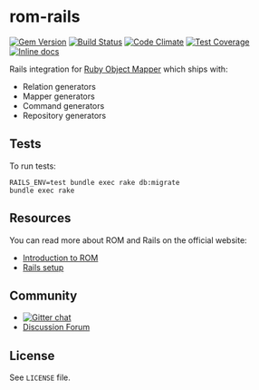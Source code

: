 [gem]: https://rubygems.org/gems/rom-rails
[travis]: https://travis-ci.org/rom-rb/rom-rails
[codeclimate]: https://codeclimate.com/github/rom-rb/rom-rails
[coveralls]: https://coveralls.io/r/rom-rb/rom-rails
[inchpages]: http://inch-ci.org/github/rom-rb/rom-rails

# rom-rails

[![Gem Version](https://badge.fury.io/rb/rom-rails.svg)][gem]
[![Build Status](https://travis-ci.org/rom-rb/rom-rails.svg?branch=master)][travis]
[![Code Climate](https://codeclimate.com/github/rom-rb/rom-rails/badges/gpa.svg)][codeclimate]
[![Test Coverage](https://codeclimate.com/github/rom-rb/rom-rails/badges/coverage.svg)][codeclimate]
[![Inline docs](http://inch-ci.org/github/rom-rb/rom-rails.svg?branch=master)][inchpages]

Rails integration for [Ruby Object Mapper](https://github.com/rom-rb/rom) which
ships with:

* Relation generators
* Mapper generators
* Command generators
* Repository generators

## Tests

To run tests:

    RAILS_ENV=test bundle exec rake db:migrate
    bundle exec rake

## Resources

You can read more about ROM and Rails on the official website:

* [Introduction to ROM](http://rom-rb.org/learn/)
* [Rails setup](http://rom-rb.org/learn/rails/2.2/)


## Community

* [![Gitter chat](https://badges.gitter.im/rom-rb/chat.png)](https://gitter.im/rom-rb/chat)
* [Discussion Forum](https://discuss.rom-rb.org)

## License

See `LICENSE` file.
